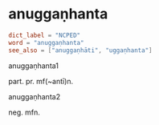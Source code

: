 # anuggaṇhanta

``` toml
dict_label = "NCPED"
word = "anuggaṇhanta"
see_also = ["anuggaṇhāti", "uggaṇhanta"]
```

anuggaṇhanta1

part. pr. mf(\~antī)n.

anuggaṇhanta2

neg. mfn.

